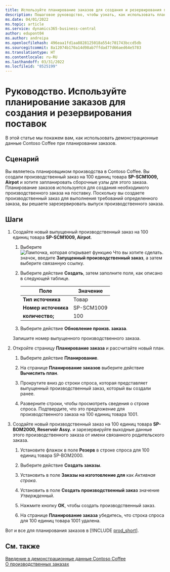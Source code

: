 ```yaml
---
title: Используйте планирование заказов для создания и резервирования поставок
description: Пошаговое руководство, чтобы узнать, как использовать планирование заказов для создания необходимого производственного заказа для поставки в Business Central.
ms.date: 04/01/2022
ms.topic: article
ms.service: dynamics365-business-central
author: edupont04
ms.author: andreipa
ms.openlocfilehash: 496eaa1fd1aa8828125018a554c701743bccd5db
ms.sourcegitcommit: 8a12074b170a14d98ab7ffdad77d66aed64e5783
ms.translationtype: HT
ms.contentlocale: ru-RU
ms.lasthandoff: 03/31/2022
ms.locfileid: "8525199"
---
```

# <a name="walkthrough-use-order-planning-to-create-and-reserve-supply"></a>Руководство. Используйте планирование заказов для создания и резервирования поставок

В этой статье мы покажем вам, как использовать демонстрационные данные Contoso Coffee при планировании заказов.

## <a name="scenario"></a>Сценарий

Вы являетесь планировщиком производства в Contoso Coffee. Вы создали производственный заказ на 100 единиц товара **SP-SCM1009, Airpot** и хотите запланировать сборочные узлы для этого заказа. Планирование заказов используется для создания необходимого производственного заказа на поставку. Поскольку вы создаете производственный заказ для выполнения требований определенного заказа, вы решаете зарезервировать выпуск производственного заказа.  

## <a name="steps"></a>Шаги

1. Создайте новый выпущенный производственный заказ на 100 единиц товара **SP-SCM1009, Airpot**.

    1. Выберите ![Лампочка, которая открывает функцию Что вы хотите сделать.](../media/ui-search/search_small.png "Что вы хотите сделать") значок, введите **Запущенный производственный заказ**, а затем выберите связанную ссылку.  

    2. Выберите действие **Создать**, затем заполните поля, как описано в следующей таблице.  

        |Поле  |Значение  |
        |---------|---------|
        |**Тип источника** |Товар|
        |**Номер источника** |SP-SCM1009|
        |**количество;** |100|
    3. Выберите действие **Обновление произв. заказа**.  

    Запишите номер выпущенного производственного заказа.

2. Откройте страницу **Планирование заказа** и рассчитайте новый план.

    1. Выберите действие **Планирование**.  

    2. На странице **Планирование заказов** выберите действие **Вычислить план**.  

    3. Прокрутите вниз до строки спроса, которая представляет выпущенный производственный заказ, который вы создали ранее.  

    4. Разверните строки, чтобы просмотреть сведения о строке спроса. Подтвердите, что это предложение для производственного заказа на 100 единиц товара 1001.  

3. Создайте новый производственный заказ на 100 единиц товара **SP-BOM2000, Reservoir Assy.** и зарезервируйте выходные данные этого производственного заказа от имени связанного родительского заказа.  

    1. Установите флажок в поле **Резерв** в строке спроса для 100 единиц товара SP-BOM2000.

    2. Выберите действие **Создать заказы**.  

    3. Установить в поле **Заказы на изготовление для** как *Активная строка*.  

    4. Установить в поле **Создать производственный заказ** значение *Утвержденный*.

    5. Нажмите кнопку **ОК**, чтобы создать производственный заказ.

    6. На странице **Планирование заказа** убедитесь, что строка спроса для 100 единиц товара 1001 удалена.

Вот и все для планирования заказов в [!INCLUDE [prod_short](../includes/prod_short.md)].  

## <a name="see-also"></a>См. также

[Введение в демонстрационные данные Contoso Coffee](contoso-coffee-intro.md)  
[О производственных заказах](../production-about-production-orders.md)  

